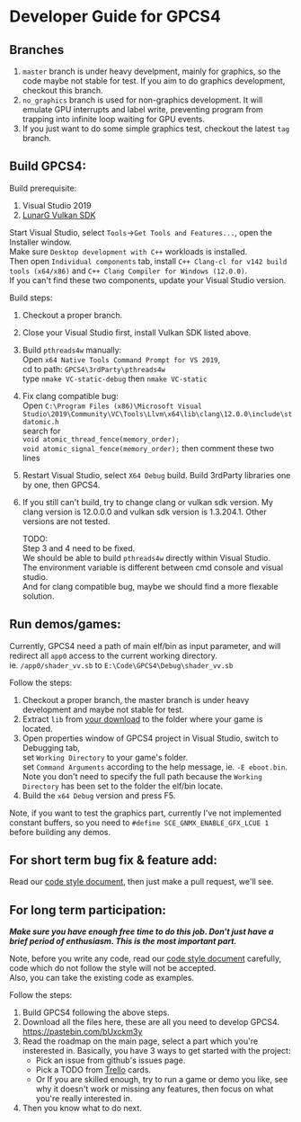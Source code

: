 # Developer Guide for GPCS4

## Branches
1. `master` branch is under heavy develpment, mainly for graphics, so the code maybe not stable for test. If you aim to do graphics development, checkout this branch.
2. `no_graphics` branch is used for non-graphics development. It will emulate GPU interrupts and label write, preventing program from trapping into infinite loop waiting for GPU events.
3. If you just want to do some simple graphics test, checkout the latest `tag` branch.

## Build GPCS4:
Build prerequisite:

1. Visual Studio 2019  
2. [LunarG Vulkan SDK](https://vulkan.lunarg.com/)

Start Visual Studio, select `Tools`->`Get Tools and Features...`, open the Installer window.  
Make sure `Desktop development with C++` workloads is installed.  
Then open `Individual components` tab, install `C++ Clang-cl for v142 build tools (x64/x86)` and `C++ Clang Compiler for Windows (12.0.0)`.  
If you can't find these two components, update your Visual Studio version.

Build steps:
1. Checkout a proper branch.
2. Close your Visual Studio first, install Vulkan SDK listed above.
3. Build `pthreads4w` manually:  
   Open `x64 Native Tools Command Prompt for VS 2019`,  
   cd to path: `GPCS4\3rdParty\pthreads4w`  
   type `nmake VC-static-debug` then `nmake VC-static`  
4. Fix clang compatible bug:  
   Open `C:\Program Files (x86)\Microsoft Visual Studio\2019\Community\VC\Tools\Llvm\x64\lib\clang\12.0.0\include\stdatomic.h`  
   search for  
   `void atomic_thread_fence(memory_order);`  
   `void atomic_signal_fence(memory_order);`
   then comment these two lines
5. Restart Visual Studio, select `X64 Debug` build. Build 3rdParty libraries one by one, then GPCS4.
6. If you still can't build, try to change clang or vulkan sdk version. My clang version is 12.0.0.0 and vulkan sdk version is 1.3.204.1. Other versions are not tested.
   
   TODO:  
   Step 3 and 4 need to be fixed.  
   We should be able to build `pthreads4w` directly within Visual Studio.  
   The environment variable is different between cmd console and visual studio.  
   And for clang compatible bug, maybe we should find a more flexable solution.

## Run demos/games:
Currently, GPCS4 need a path of main elf/bin as input parameter, and will redirect all `app0` access to the current working directory.  
ie. `/app0/shader_vv.sb` to `E:\Code\GPCS4\Debug\shader_vv.sb`  

Follow the steps:
1. Checkout a proper branch, the master branch is under heavy development and maybe not stable for test.
2. Extract `lib` from [your download](https://pastebin.com/bUxckm3y) to the folder where your game is located.
3. Open properties window of GPCS4 project in Visual Studio, switch to Debugging tab,  
set `Working Directory` to your game's folder.  
set `Command Arguments` according to the help message, ie. `-E eboot.bin`.   
Note you don't need to specify the full path because the `Working Directory` has been set to the folder the elf/bin locate.
4. Build the `x64 Debug` version and press F5.

Note, if you want to test the graphics part, currently I've not implemented constant buffers, so you need to 
`#define SCE_GNMX_ENABLE_GFX_LCUE 1` before building any demos.

## For short term bug fix & feature add:
Read our [code style document](https://github.com/Inori/GPCS4/blob/master/Doc/CodeStyle.md), then just make a pull request, we'll see.


## For long term participation:

***Make sure you have enough free time to do this job. Don't just have a brief period of enthusiasm. This is the most important part.***

Note, before you write any code, read our [code style document](https://github.com/Inori/GPCS4/blob/master/Doc/CodeStyle.md) carefully, code which do not follow the style will not be accepted.  
Also, you can take the existing code as examples.

Follow the steps:
1. Build GPCS4 following the above steps.
2. Download all the files here, these are all you need to develop GPCS4.  
    https://pastebin.com/bUxckm3y
3. Read the roadmap on the main page, select a part which you're insterested in. Basically, you have 3 ways to get started with the project:  
     - Pick an issue from github's issues page.  
     - Pick a TODO from [Trello](https://trello.com/b/4kZu97F5/gpcs4) cards.  
     - Or If you are skilled enough, try to run a game or demo you like, see why it doesn't work or missing any features, then focus on what you're really interested in.  
4. Then you know what to do next.

